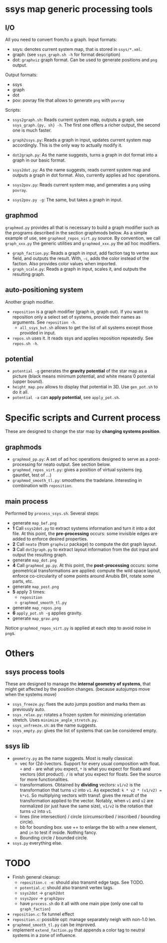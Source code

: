 # ssys map generic processing tools

## I/O
All you need to convert from/to a graph.
Input formats:
 - ssys: denotes current system map, that is stored in `ssys/*.xml`.
 - graph: (see `ssys_graph.sh -h` for format description)
 - dot: `graphviz` graph format. Can be used to generate positions and `png` output.

Output formats:
 - ssys
 - graph
 - dot
 - pov: povray file that allows to generate `png` with `povray`

Scripts:
 - `ssys2graph.sh`: Reads current system map, outputs a graph, see `ssys_graph.{py, sh} -h`. The first one offers a richer output, the second one is much faster.
 - `graph2ssys.py`: Reads a graph in input, updates current system map accordingly. This is the only way to actually modify it.

 - `dot2graph.py`: As the name suggests, turns a graph in dot format into a graph in our basic format.
 - `ssys2dot.py`: As the name suggests, reads current system map and outputs a graph in dot format. Also, currently applies ad hoc operations.
 - `ssys2pov.py`: Reads current system map, and generates a `png` using `povray`.
 - `ssys2pov.py -g`: The same, but takes a graph in input.

## graphmod
`graphmod.py` provides all that is necessary to build a graph modifier such as the programs described in the section graphmods below. As a simple example of use, see `graphmod_repos_virt.py` source. By convention, we call `graph_xxx.py` the generic utilities and `graphmod_xxx.py` the ad hoc modifiers.
 - `graph_faction.py`: Reads a graph in input, add faction tag to vertex aux field, and outputs the result. With, `-c`, adds the color instead of the faction. Also provides color values when imported.
 - `graph_scale.py`: Reads a graph in input, scales it, and outputs the resulting graph.


## auto-positioning system
Another graph modifier.

 - `reposition` is a graph modifier (graph in, graph out). If you want to reposition only a select set of systems, provide their names as arguments. See `reposition -h`.
    - `all_ssys_but.sh` allows to get the list of all systems except those provided in input.
 - `repos.sh` uses it. It reads ssys and applies reposition repeatedly. See `repos.sh -h`.

## potential
 - `potential -g` generates the __gravity potential__ of the star map as a picture (black means minimum potential, and white means 0 potential (upper bound).
 - `height_map.pov` allows to display that potential in 3D. Use `gen_pot.sh` to do it all.
 - `potential -a` can __apply potential__, see `apply_pot.sh`.


# Specific scripts and Current process

These are designed to change the star map by **changing systems position**.

## graphmods
 - `graphmod_pp.py`: A set of ad hoc operations designed to serve as a post-processing for neato output. See section below.
 - `graphmod_repos_virt.py`: gives a position of virtual systems (eg. gauntlet, test of ...)
 - `graphmod_smooth_tl.py`: smoothens the tradelane. Interesting in combination with `reposition`.

## main process
Performed by `process_ssys.sh`. Several steps:
 - generate `map_bef.png`
 - __1__ Call `ssys2dot.py` to extract systems information and turn it into a dot file. At this point, the __pre-processing__ occurs: some invisible edges are added to enforce desired properties.
 - __2__ Call `neato` (from `graphviz` package) to compute the dot graph layout.
 - __3__ Call `dot2graph.py` to extract layout information from the dot input and output the resulting graph.
 - generate `map_dot.png`
 - __4__ Call `graphmod_pp.py`. At this point, the __post-processing__ occurs: some geometrical transformations are applied: compute the wild space layout, enforce co-circularity of some points around Anubis BH, rotate some parts, etc.
 - generate `map_post.png`
 - __5__ apply 3 times:
    - `reposition`
    - `graphmod_smooth_tl.py`
 - generate `map_repos.png`
 - __6__ `apply_pot.sh -g` applies gravity.
 - generate `map_grav.png`

Notice `graphmod_repos_virt.py` is applied at each step to avoid noise in `png`s.


# Others

## ssys process tools
These are designed to manage the **internal geometry of systems**, that might get affected by the position changes. (because autojumps move when the systems move)

 - `ssys_freeze.py`: fixes the auto jumps position and marks them as previously auto.
 - `ssys_relax.py`: rotates a frozen system for minimizing orientation stretch. Uses `minimize_angle_stretch.py`.
 - `ssys_unfreeze.sh`: as the name suggests.
 - `ssys_empty.py`: gives the list of systems that can be considered empty.

## ssys lib
 - `geometry.py` as the name suggests. Most is really classical:
    - vec for (2d-)vectors. Support for every usual composition with float. `+` and `-` are what you expect, `*` is what you expect for floats and vectors (dot product). `/` is what you expect for floats. See the source for more functionalities.
    - transformations. Obtained by __dividing__ vectors: `v1/v2` is the transformation that turns `v2` into `v1`. As expected: `k * v2 * (v1/v2) = k*v1`. So multiplying vectors with transf. gives the result of the transformation applied to the vector. Notably, when `v1` and `v2` are normalized (or just have the same size), `v1/v2` is the rotation that turns `v2` into `v1`.
    - lines (line intersection) / circle (circumscribed / inscribed / bounding circle).
    - bb for bounding box. use += to enlarge the bb with a new element, and `in` to test if inside. Nothing fancy.
    - Bounding circle / bounded circle.
 - `ssys.py` everything else.


# TODO
 - Finish general cleanup:
    - `reposition.c -e`: should also transmit edge tags. See TODO.
    - `potential.c`: should also transmit vertex tags.
    - `ssys2dot` -> `graph2dot`
    - `ssys2pov` -> `graph2pov`
    - have `process.sh` do it all with one main pipe (only one call to `graph_faction`)
 - `reposition.c`: fix tunnel effect
 - `reposition.c`: possible opt: manage separately neigh with non-1.0 len.
 - `graphmod_smooth_tl.py` can be improved.
 - implement `extend_faction.py` that appends a color tag to neutral systems in a zone of influence.
